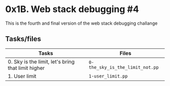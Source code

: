 # 0x1B. Web stack debugging #4
This is the fourth and final version of the web stack debugging challange


## Tasks/files


|      Tasks          |Files               |
|----------------|-------------------------------|
|0. Sky is the limit, let's bring that limit higher|`0-the_sky_is_the_limit_not.pp`| 
|1. User limit|`1-user_limit.pp`| 


